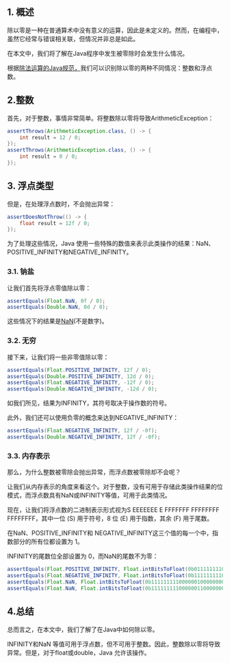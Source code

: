 ## 1. 概述

除以零是一种在普通算术中没有意义的运算，因此是未定义的。然而，在编程中，虽然它经常与错误相关联，但情况并非总是如此。

在本文中，我们将了解在Java程序中发生被零除时会发生什么情况。

根据[除法运算的Java规范，](https://docs.oracle.com/javase/specs/jls/se14/html/jls-15.html#jls-15.17.2)我们可以识别除以零的两种不同情况：整数和浮点数。

## 2.整数

首先，对于整数，事情非常简单。将整数除以零将导致ArithmeticException：

```java
assertThrows(ArithmeticException.class, () -> {
    int result = 12 / 0;
});
assertThrows(ArithmeticException.class, () -> {
    int result = 0 / 0;
});
```

## 3. 浮点类型

但是，在处理浮点数时，不会抛出异常：

```java
assertDoesNotThrow(() -> {
    float result = 12f / 0;
});
```

为了处理这些情况，Java 使用一些特殊的数值来表示此类操作的结果：NaN、POSITIVE_INFINITY和NEGATIVE_INFINITY。

### 3.1. 钠盐

让我们首先将浮点零值除以零：

```java
assertEquals(Float.NaN, 0f / 0);
assertEquals(Double.NaN, 0d / 0);
```

这些情况下的结果是[NaN](https://www.baeldung.com/java-not-a-number)(不是数字)。

### 3.2. 无穷

接下来，让我们将一些非零值除以零：

```java
assertEquals(Float.POSITIVE_INFINITY, 12f / 0);
assertEquals(Double.POSITIVE_INFINITY, 12d / 0);
assertEquals(Float.NEGATIVE_INFINITY, -12f / 0);
assertEquals(Double.NEGATIVE_INFINITY, -12d / 0);
```

如我们所见，结果为INFINITY，其符号取决于操作数的符号。

此外，我们还可以使用负零的概念来达到NEGATIVE_INFINITY：

```java
assertEquals(Float.NEGATIVE_INFINITY, 12f / -0f);
assertEquals(Double.NEGATIVE_INFINITY, 12f / -0f);
```

### 3.3. 内存表示

那么，为什么整数被零除会抛出异常，而浮点数被零除却不会呢？

让我们从内存表示的角度来看这个。对于整数，没有可用于存储此类操作结果的位模式，而浮点数具有NaN或INFINITY等值，可用于此类情况。

现在，让我们将浮点数的二进制表示形式视为S EEEEEEE E FFFFFFF FFFFFFFF FFFFFFFF，其中一位 (S) 用于符号，8 位 (E) 用于指数，其余 (F) 用于尾数。

在NaN、POSITIVE_INFINITY和 NEGATIVE_INFINITY这三个值的每一个中，指数部分的所有位都设置为 1。

INFINITY的尾数位全部设置为 0，而NaN的尾数不为零：

```java
assertEquals(Float.POSITIVE_INFINITY, Float.intBitsToFloat(0b01111111100000000000000000000000));
assertEquals(Float.NEGATIVE_INFINITY, Float.intBitsToFloat(0b11111111100000000000000000000000));
assertEquals(Float.NaN, Float.intBitsToFloat(0b11111111100000010000000000000000));
assertEquals(Float.NaN, Float.intBitsToFloat(0b11111111100000011000000000100000));
```

## 4.总结

总而言之，在本文中，我们了解了在Java中如何除以零。

INFINITY和NaN 等值可用于浮点数，但不可用于整数。因此，整数除以零将导致异常。但是，对于float或double，Java 允许该操作。